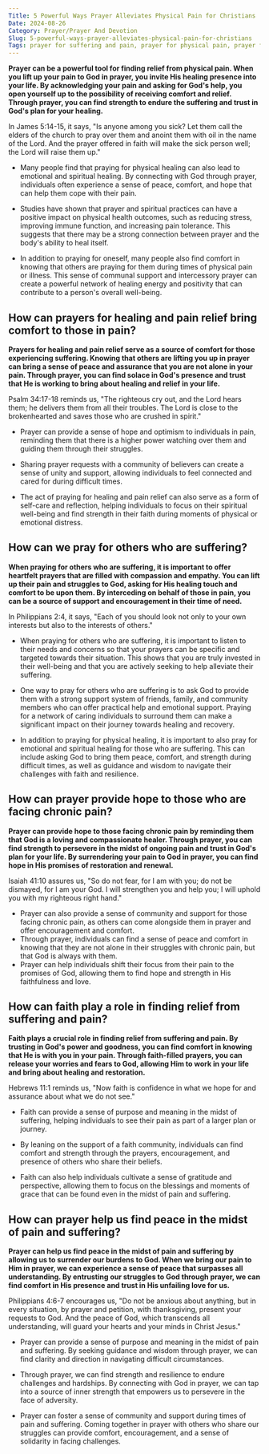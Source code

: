 ```yaml
---
Title: 5 Powerful Ways Prayer Alleviates Physical Pain for Christians
Date: 2024-08-26
Category: Prayer/Prayer And Devotion
Slug: 5-powerful-ways-prayer-alleviates-physical-pain-for-christians
Tags: prayer for suffering and pain, prayer for physical pain, prayer for healing and pain relief, prayers for those suffering, pain relief prayer for pain, prayer, prayer and devotion
---
```

**Prayer can be a powerful tool for finding relief from physical pain. When you lift up your pain to God in prayer, you invite His healing presence into your life. By acknowledging your pain and asking for God's help, you open yourself up to the possibility of receiving comfort and relief. Through prayer, you can find strength to endure the suffering and trust in God's plan for your healing.**

In James 5:14-15, it says, "Is anyone among you sick? Let them call the elders of the church to pray over them and anoint them with oil in the name of the Lord. And the prayer offered in faith will make the sick person well; the Lord will raise them up."

- Many people find that praying for physical healing can also lead to emotional and spiritual healing. By connecting with God through prayer, individuals often experience a sense of peace, comfort, and hope that can help them cope with their pain.
  
- Studies have shown that prayer and spiritual practices can have a positive impact on physical health outcomes, such as reducing stress, improving immune function, and increasing pain tolerance. This suggests that there may be a strong connection between prayer and the body's ability to heal itself.

- In addition to praying for oneself, many people also find comfort in knowing that others are praying for them during times of physical pain or illness. This sense of communal support and intercessory prayer can create a powerful network of healing energy and positivity that can contribute to a person's overall well-being.


## How can prayers for healing and pain relief bring comfort to those in pain?

**Prayers for healing and pain relief serve as a source of comfort for those experiencing suffering. Knowing that others are lifting you up in prayer can bring a sense of peace and assurance that you are not alone in your pain. Through prayer, you can find solace in God's presence and trust that He is working to bring about healing and relief in your life.**

Psalm 34:17-18 reminds us, "The righteous cry out, and the Lord hears them; he delivers them from all their troubles. The Lord is close to the brokenhearted and saves those who are crushed in spirit."

- Prayer can provide a sense of hope and optimism to individuals in pain, reminding them that there is a higher power watching over them and guiding them through their struggles.
  
- Sharing prayer requests with a community of believers can create a sense of unity and support, allowing individuals to feel connected and cared for during difficult times.

- The act of praying for healing and pain relief can also serve as a form of self-care and reflection, helping individuals to focus on their spiritual well-being and find strength in their faith during moments of physical or emotional distress.


## How can we pray for others who are suffering?

**When praying for others who are suffering, it is important to offer heartfelt prayers that are filled with compassion and empathy. You can lift up their pain and struggles to God, asking for His healing touch and comfort to be upon them. By interceding on behalf of those in pain, you can be a source of support and encouragement in their time of need.**

In Philippians 2:4, it says, "Each of you should look not only to your own interests but also to the interests of others."

- When praying for others who are suffering, it is important to listen to their needs and concerns so that your prayers can be specific and targeted towards their situation. This shows that you are truly invested in their well-being and that you are actively seeking to help alleviate their suffering.
  
- One way to pray for others who are suffering is to ask God to provide them with a strong support system of friends, family, and community members who can offer practical help and emotional support. Praying for a network of caring individuals to surround them can make a significant impact on their journey towards healing and recovery.
  
- In addition to praying for physical healing, it is important to also pray for emotional and spiritual healing for those who are suffering. This can include asking God to bring them peace, comfort, and strength during difficult times, as well as guidance and wisdom to navigate their challenges with faith and resilience.


## How can prayer provide hope to those who are facing chronic pain?

**Prayer can provide hope to those facing chronic pain by reminding them that God is a loving and compassionate healer. Through prayer, you can find strength to persevere in the midst of ongoing pain and trust in God's plan for your life. By surrendering your pain to God in prayer, you can find hope in His promises of restoration and renewal.**

Isaiah 41:10 assures us, "So do not fear, for I am with you; do not be dismayed, for I am your God. I will strengthen you and help you; I will uphold you with my righteous right hand."

- Prayer can also provide a sense of community and support for those facing chronic pain, as others can come alongside them in prayer and offer encouragement and comfort.
- Through prayer, individuals can find a sense of peace and comfort in knowing that they are not alone in their struggles with chronic pain, but that God is always with them.
- Prayer can help individuals shift their focus from their pain to the promises of God, allowing them to find hope and strength in His faithfulness and love.


## How can faith play a role in finding relief from suffering and pain?

**Faith plays a crucial role in finding relief from suffering and pain. By trusting in God's power and goodness, you can find comfort in knowing that He is with you in your pain. Through faith-filled prayers, you can release your worries and fears to God, allowing Him to work in your life and bring about healing and restoration.**

Hebrews 11:1 reminds us, "Now faith is confidence in what we hope for and assurance about what we do not see."

- Faith can provide a sense of purpose and meaning in the midst of suffering, helping individuals to see their pain as part of a larger plan or journey.
  
- By leaning on the support of a faith community, individuals can find comfort and strength through the prayers, encouragement, and presence of others who share their beliefs.

- Faith can also help individuals cultivate a sense of gratitude and perspective, allowing them to focus on the blessings and moments of grace that can be found even in the midst of pain and suffering.


## How can prayer help us find peace in the midst of pain and suffering?

**Prayer can help us find peace in the midst of pain and suffering by allowing us to surrender our burdens to God. When we bring our pain to Him in prayer, we can experience a sense of peace that surpasses all understanding. By entrusting our struggles to God through prayer, we can find comfort in His presence and trust in His unfailing love for us.**

Philippians 4:6-7 encourages us, "Do not be anxious about anything, but in every situation, by prayer and petition, with thanksgiving, present your requests to God. And the peace of God, which transcends all understanding, will guard your hearts and your minds in Christ Jesus."

- Prayer can provide a sense of purpose and meaning in the midst of pain and suffering. By seeking guidance and wisdom through prayer, we can find clarity and direction in navigating difficult circumstances.
  
- Through prayer, we can find strength and resilience to endure challenges and hardships. By connecting with God in prayer, we can tap into a source of inner strength that empowers us to persevere in the face of adversity.
  
- Prayer can foster a sense of community and support during times of pain and suffering. Coming together in prayer with others who share our struggles can provide comfort, encouragement, and a sense of solidarity in facing challenges.
